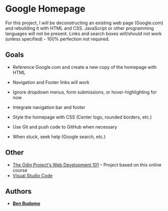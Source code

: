 # Google Homepage

For this project, I will be deconstructing an existing web page (Google.com) and rebuilding it with HTML and CSS. JavaScript or other programming languages will not be present. Links and search boxes will/should not work (unless specified) - 100% perfection not required.

## Goals

* Reference Google.com and create a new copy of the homepage with HTML

* Navigation and Footer links will work

* Ignore dropdown menus, form submissions, or hover-highlighting for now

* Integrate navigation bar and footer

* Style the homepage with CSS (Center logo, rounded borders, etc.)

* Use Git and push code to GitHub when necessary

* When stuck, seek help (Google search, etc.)

## Other

* [The Odin Project's Web Development 101]( https://www.theodinproject.com/courses/web-development-101/lessons/html-css) – Project based on this online course
* [Visual Studio Code]( https://code.visualstudio.com/)

## Authors

* **[Ben Budomo](https://github.com/benbudomo)**

